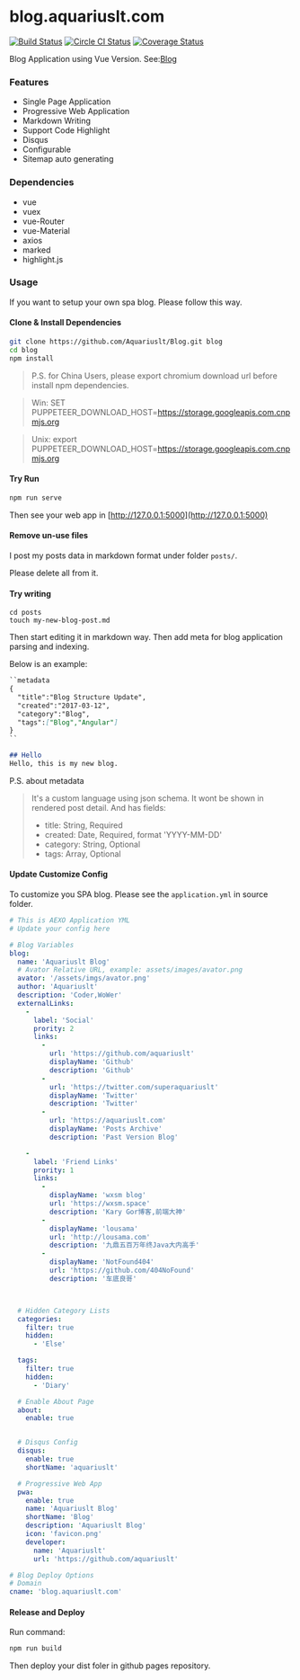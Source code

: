 # blog.aquariuslt.com

[![Build Status](https://travis-ci.org/Aquariuslt/blog.svg?branch=VUE)](https://travis-ci.org/Aquariuslt/blog)
[![Circle CI Status](https://circleci.com/gh/Aquariuslt/blog.svg?branch=VUE&style=shield)](https://github.com/Aquariuslt/blog)
[![Coverage Status](https://coveralls.io/repos/github/Aquariuslt/blog/badge.svg?branch=VUE)](https://coveralls.io/github/Aquariuslt/blog?branch=VUE)


Blog Application using Vue Version.
See:[Blog](https://blog.aquariuslt.com)


### Features
- Single Page Application
- Progressive Web Application
- Markdown Writing
- Support Code Highlight
- Disqus
- Configurable
- Sitemap auto generating

### Dependencies
- vue
- vuex
- vue-Router
- vue-Material
- axios
- marked
- highlight.js


### Usage
If you want to setup your own spa blog.
Please follow this way.


#### Clone & Install Dependencies
```bash
git clone https://github.com/Aquariuslt/Blog.git blog
cd blog
npm install
```

> P.S. for China Users, please export chromium download url before install npm dependencies.

> Win: SET PUPPETEER_DOWNLOAD_HOST=https://storage.googleapis.com.cnpmjs.org

> Unix: export PUPPETEER_DOWNLOAD_HOST=https://storage.googleapis.com.cnpmjs.org


#### Try Run 
```bash
npm run serve
```

Then see your web app in 
[http://127.0.0.1:5000](http://127.0.0.1:5000)

#### Remove un-use files
I post my posts data in markdown format under folder
`posts/`.

Please delete all from it.

#### Try writing
```
cd posts
touch my-new-blog-post.md
```

Then start editing it in markdown way.
Then add meta for blog application parsing and indexing.

Below is an example:
```markdown
``metadata
{
  "title":"Blog Structure Update",
  "created":"2017-03-12",
  "category":"Blog",
  "tags":["Blog","Angular"]
}
``

## Hello
Hello, this is my new blog.
```

P.S. about metadata
> It's a custom language using json schema.
> It wont be shown in rendered post detail.
> And has fields:
> - title: String, Required
> - created: Date, Required, format 'YYYY-MM-DD'
> - category: String, Optional
> - tags: Array, Optional



#### Update Customize Config 
To customize you SPA blog.
Please see the `application.yml` in source folder.

```yaml
# This is AEXO Application YML
# Update your config here

# Blog Variables
blog:
  name: 'Aquariuslt Blog'
  # Avator Relative URL, example: assets/images/avator.png
  avator: '/assets/imgs/avator.png'
  author: 'Aquariuslt'
  description: 'Coder,WoWer'
  externalLinks:
    -
      label: 'Social'
      prority: 2
      links:
        -
          url: 'https://github.com/aquariuslt'
          displayName: 'Github'
          description: 'Github'
        -
          url: 'https://twitter.com/superaquariuslt'
          displayName: 'Twitter'
          description: 'Twitter'
        -
          url: 'https://aquariuslt.com'
          displayName: 'Posts Archive'
          description: 'Past Version Blog'

    -
      label: 'Friend Links'
      prority: 1
      links:
        -
          displayName: 'wxsm blog'
          url: 'https://wxsm.space'
          description: 'Kary Gor博客,前端大神'
        -
          displayName: 'lousama'
          url: 'http://lousama.com'
          description: '九鼎五百万年终Java大内高手'
        -
          displayName: 'NotFound404'
          url: 'https://github.com/404NoFound'
          description: '车底良哥'



  # Hidden Category Lists
  categories:
    filter: true
    hidden:
      - 'Else'

  tags:
    filter: true
    hidden:
      - 'Diary'

  # Enable About Page
  about:
    enable: true


  # Disqus Config
  disqus:
    enable: true
    shortName: 'aquariuslt'

  # Progressive Web App
  pwa:
    enable: true
    name: 'Aquariuslt Blog'
    shortName: 'Blog'
    description: 'Aquariuslt Blog'
    icon: 'favicon.png'
    developer:
      name: 'Aquariuslt'
      url: 'https://github.com/aquariuslt'

# Blog Deploy Options
# Domain
cname: 'blog.aquariuslt.com'
```


#### Release and Deploy
Run command:
```bash
npm run build
```

Then deploy your dist foler in github pages repository.
